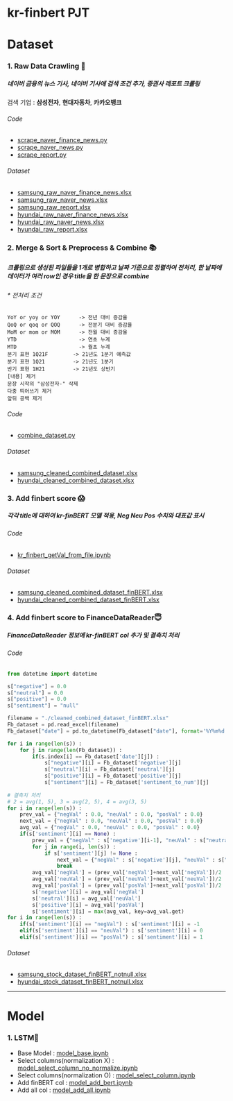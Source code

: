 # kr-finbert PJT

# Dataset
### 1. Raw Data Crawling 📄
##### 네이버 금융의 뉴스 기사, 네이버 기사에 검색 조건 추가, 증권사 레포트 크롤링
검색 기업 : **삼성전자**, **현대자동차**, **카카오뱅크**
###### Code
* [scrape_naver_finance_news.py](https://github.com/SNU-dataproject/kr-finbert/blob/main/scrape_naver_finance_news.py)
* [scrape_naver_news.py](https://github.com/SNU-dataproject/kr-finbert/blob/main/scrape_naver_news.py)
* [scrape_report.py](https://github.com/SNU-dataproject/kr-finbert/blob/main/scrape_report.py)
###### Dataset
* [samsung_raw_naver_finance_news.xlsx](https://github.com/SNU-dataproject/kr-finbert/blob/main/datasets/samsung_raw_naver_finance_news.xlsx)
* [samsung_raw_naver_news.xlsx](https://github.com/SNU-dataproject/kr-finbert/blob/main/datasets/samsung_raw_naver_news.xlsx)
* [samsung_raw_report.xlsx](https://github.com/SNU-dataproject/kr-finbert/blob/main/datasets/samsung_raw_report.xlsx)
* [hyundai_raw_naver_finance_news.xlsx](https://github.com/SNU-dataproject/kr-finbert/blob/main/datasets/hyundai_raw_naver_finance_news.xlsx)
* [hyundai_raw_naver_news.xlsx](https://github.com/SNU-dataproject/kr-finbert/blob/main/datasets/hyundai_raw_naver_news.xlsx)
* [hyundai_raw_report.xlsx](https://github.com/SNU-dataproject/kr-finbert/blob/main/datasets/hyundai_raw_report.xlsx)

### 2. Merge & Sort & Preprocess & Combine 📚
##### 크롤링으로 생성된 파일들을 1개로 병합하고 날짜 기준으로 정렬하여 전처리, 한 날짜에 데이터가 여러 row인 경우 title을 한 문장으로 combine
###### * 전처리 조건
```
YoY or yoy or YOY      -> 전년 대비 증감율
QoQ or qoq or QOQ      -> 전분기 대비 증감율
MoM or mom or MOM      -> 전월 대비 증감율
YTD                    -> 연초 누계
MTD                    -> 월초 누계
분기 표현 1Q21F        -> 21년도 1분기 예측값
분기 표현 1Q21         -> 21년도 1분기
반기 표현 1H21         -> 21년도 상반기
[내용] 제거
문장 시작의 "삼성전자-" 삭제
다중 띄어쓰기 제거
앞뒤 공백 제거
```

###### Code
* [combine_dataset.py](https://github.com/SNU-dataproject/kr-finbert/blob/main/combine_dataset.py)
###### Dataset
* [samsung_cleaned_combined_dataset.xlsx](https://github.com/SNU-dataproject/kr-finbert/blob/main/datasets/samsung_cleaned_combined_dataset.xlsx)
* [hyundai_cleaned_combined_dataset.xlsx](https://github.com/SNU-dataproject/kr-finbert/blob/main/datasets/hyundai_cleaned_combined_dataset.xlsx)


### 3. Add finbert score 😱
##### 각각 title에 대하여 kr-finBERT 모델 적용, Neg Neu Pos 수치와 대표값 표시
###### Code
* [kr_finbert_getVal_from_file.ipynb](https://github.com/SNU-dataproject/kr-finbert/blob/main/kr_finbert_getVal_from_file.ipynb)
###### Dataset
* [samsung_cleaned_combined_dataset_finBERT.xlsx](https://github.com/SNU-dataproject/kr-finbert/blob/main/datasets/samsung_cleaned_combined_dataset_finBERT.xlsx)
* [hyundai_cleaned_combined_dataset_finBERT.xlsx](https://github.com/SNU-dataproject/kr-finbert/blob/main/datasets/hyundai_cleaned_combined_dataset_finBERT.xlsx)

### 4. Add finbert score to FinanceDataReader😇
##### FinanceDataReader 정보에 kr-finBERT col 추가 및 결측치 처리
###### Code
``` python
from datetime import datetime

s["negative"] = 0.0
s["neutral"] = 0.0
s["positive"] = 0.0
s["sentiment"] = "null"

filename = "./cleaned_combined_dataset_finBERT.xlsx"
Fb_dataset = pd.read_excel(filename)
Fb_dataset["date"] = pd.to_datetime(Fb_dataset["date"], format='%Y%m%d')

for i in range(len(s)) : 
    for j in range(len(Fb_dataset)) :
        if(s.index[i] == Fb_dataset['date'][j]) :
            s["negative"][i] = Fb_dataset['negative'][j]
            s["neutral"][i] = Fb_dataset['neutral'][j]
            s["positive"][i] = Fb_dataset['positive'][j]
            s["sentiment"][i] = Fb_dataset['sentiment_to_num'][j]
            
# 결측치 처리
# 2 = avg(1, 5), 3 = avg(2, 5), 4 = avg(3, 5) 
for i in range(len(s)) : 
    prev_val = {"negVal" : 0.0, "neuVal" : 0.0, "posVal" : 0.0}
    next_val = {"negVal" : 0.0, "neuVal" : 0.0, "posVal" : 0.0}
    avg_val = {"negVal" : 0.0, "neuVal" : 0.0, "posVal" : 0.0}
    if(s['sentiment'][i] == None) :
        prev_val = {"negVal" : s['negative'][i-1], "neuVal" : s["neutral"][i-1], "posVal" : s["positive"][i-1]}
        for j in range(i, len(s)) :
            if s['sentiment'][j] != None :
                next_val = {"negVal" : s['negative'][j], "neuVal" : s["neutral"][j], "posVal" : s["positive"][j]}
                break
        avg_val['negVal'] = (prev_val['negVal']+next_val['negVal'])/2
        avg_val['neuVal'] = (prev_val['neuVal']+next_val['neuVal'])/2
        avg_val['posVal'] = (prev_val['posVal']+next_val['posVal'])/2
        s['negative'][i] = avg_val['negVal']
        s['neutral'][i] = avg_val['neuVal']
        s['positive'][i] = avg_val['posVal']
        s['sentiment'][i] = max(avg_val, key=avg_val.get)
for i in range(len(s)) :
    if(s['sentiment'][i] == "negVal") : s['sentiment'][i] = -1
    elif(s['sentiment'][i] == "neuVal") : s['sentiment'][i] = 0
    elif(s['sentiment'][i] == "posVal") : s['sentiment'][i] = 1
```
###### Dataset
* [samsung_stock_dataset_finBERT_notnull.xlsx](https://github.com/SNU-dataproject/kr-finbert/blob/main/datasets/samsung_stock_dataset_finBERT_notnull.xlsx)
* [hyundai_stock_dataset_finBERT_notnull.xlsx](https://github.com/SNU-dataproject/kr-finbert/blob/main/datasets/hyundai_stock_dataset_finBERT_notnull.xlsx)

---

# Model
### 1. LSTM📝
* Base Model : [model_base.ipynb](https://github.com/SNU-dataproject/kr-finbert/blob/main/model/model_base.ipynb)
* Select columns(normalization X) : [model_select_column_no_normalize.ipynb](https://github.com/SNU-dataproject/kr-finbert/blob/main/model/model_select_column_no_normalize.ipynb)
* Select columns(normalization O) : [model_select_column.ipynb](https://github.com/SNU-dataproject/kr-finbert/blob/main/model/model_select_column.ipynb)
* Add finBERT col : [model_add_bert.ipynb](https://github.com/SNU-dataproject/kr-finbert/blob/main/model/model_add_bert.ipynb)
* Add all col : [model_add_all.ipynb](https://github.com/SNU-dataproject/kr-finbert/blob/main/model/model_add_all.ipynb)
